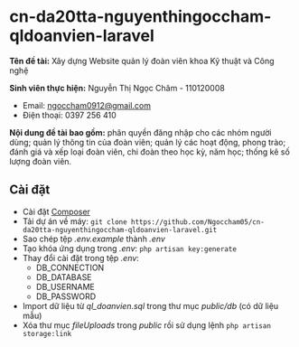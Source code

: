# cn-da20tta-nguyenthingoccham-qldoanvien-laravel
**Tên đề tài:** Xây dựng Website quản lý đoàn viên khoa Kỹ thuật và Công nghệ  

**Sinh viên thực hiện:** Nguyễn Thị Ngọc Chăm - 110120008
  - Email: ngoccham0912@gmail.com
  - Điện thoại: 0397 256 410  

**Nội dung đề tài bao gồm:** phân quyền đăng nhập cho các nhóm người dùng; quản lý thông tin của đoàn viên; quản lý các hoạt động, phong trào; đánh giá và xếp loại đoàn viên, chi đoàn theo học kỳ, năm học; thống kê số lượng đoàn viên.

## Cài đặt
- Cài đặt [Composer](https://getcomposer.org/)
- Tải dự án về máy: `git clone https://github.com/Ngoccham05/cn-da20tta-nguyenthingoccham-qldoanvien-laravel.git`
- Sao chép tệp _.env.example_ thành _.env_
- Tạo khóa ứng dụng trong _.env_: `php artisan key:generate`
- Thay đổi cài đặt trong tệp _.env_:
  - DB_CONNECTION
  - DB_DATABASE
  - DB_USERNAME
  - DB_PASSWORD
- Import dữ liệu từ _ql_doanvien.sql_ trong thư mục _public/db_ (có dữ liệu mẫu)
- Xóa thư mục _fileUploads_ trong _public_ rồi sử dụng lệnh `php artisan storage:link`
